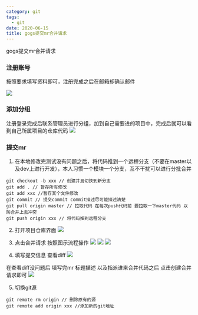 ```yaml
---
category: git
tags:
  - git
date: 2020-06-15
title: gogs提交mr合并请求
---
```


gogs提交mr合并请求
<!-- more -->

### 注册账号

按照要求填写资料即可，注册完成之后在邮箱却确认邮件

![](/assest/image/git_mr/register.png)


### 添加分组

注册登录完成后联系管理员进行分组，加到自己需要进的项目中，完成后就可以看到自己所属项目的仓库代码
![](/assest/image/git_mr/git_resp.png)

### 提交mr

1. 在本地修改完测试没有问题之后，将代码推到一个远程分支（不要在master以及dev上进行开发），本人习惯一个模块一个分支，互不干扰可以进行分批合并

```
git checkout -b xxx // 创建并且切换到新分支
git add . // 暂存所有修改
git add xxx //暂存某个文件修改
git commit // 提交commit commit描述尽可能描述清楚
git pull origin master // 拉取代码 在每次push代码前 要拉取一下master代码 以防合并上去冲突
git push origin xxx // 将代码推到远程分支
```

2. 打开项目仓库界面
![](/assest/image/git_mr/git_project.png)

3. 点击合并请求
按照图示流程操作
![](/assest/image/git_mr/merge_request.png)
![](/assest/image/git_mr/new_mr.png)
![](/assest/image/git_mr/branch_mr.png)

4. 填写提交信息 查看diff
![](/assest/image/git_mr/mr_diff.png)

在查看diff没问题后 填写完mr 标题描述 以及指派谁来合并代码之后 点击创建合并请求即可
![](/assest/image/git_mr/submit_mr.png)


5. 切换git源

```
git remote rm origin // 删除原有的源
git remote add origin xxx //添加新的git地址
```

<Vssue title="Vssue Demo" />